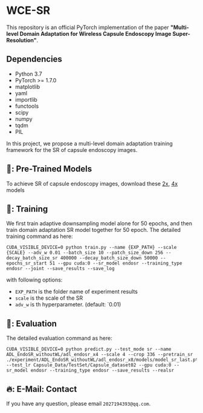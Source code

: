 # WCE-SR
This repository is an official PyTorch implementation of the paper **"Multi-level Domain Adaptation for Wireless Capsule Endoscopy Image Super-Resolution"**.

## Dependencies
* Python 3.7
* PyTorch >= 1.7.0
* matplotlib
* yaml
* importlib
* functools
* scipy
* numpy
* tqdm
* PIL

In this project, we propose a multi-level domain adaptation training framework for the SR of capsule endoscopy images.

## 🚉: Pre-Trained Models

To achieve SR of capsule endoscopy images, download these [2x](https://drive.google.com/file/d/1eA4xI5CkbZh6Z46sfQu8RtJgGx6RrOVx/view?usp=share_link), [4x](https://drive.google.com/file/d/1WJFxgYJEt4zAhj7Lo7PuWU3_z92rz3Iw/view?usp=sharing) models
## 🚋: Training

We first train adaptive downsampling model alone for 50 epochs, and then train domain adaptation SR model together for 50 epoch.
The detailed training command as here:
```
CUDA_VISIBLE_DEVICE=0 python train.py --name {EXP_PATH} --scale {SCALE} --adv_w 0.01 --batch_size 10 --patch_size_down 256 --decay_batch_size_sr 400000 --decay_batch_size_down 50000 --epochs_sr_start 51 --gpu cuda:0 --sr_model endosr --training_type endosr --joint --save_results --save_log
```
with following options:
- `EXP_PATH` is the folder name of experiment results
- `scale` is the scale of the SR
- `adv_w` is th hyperparameter. (default: `0.01)

## 🧩: Evaluation

The detailed evaluation command as here:
```
CUDA_VISIBLE_DEVICE=0 python predict.py --test_mode sr --name ADL_EndoSR_withoutWL/adl_endosr_x4 --scale 4 --crop 336 --pretrain_sr ./experiment/ADL_EndoSR_withoutWL/adl_endosr_x8/models/model_sr_last.pth --test_lr Capsule_Data/TestSet/Capsule_dataset02 --gpu cuda:0 --sr_model endosr --training_type endosr --save_results --realsr
```

## 🔥: E-Mail: Contact

If you have any question, please email `2027194393@qq.com`.

